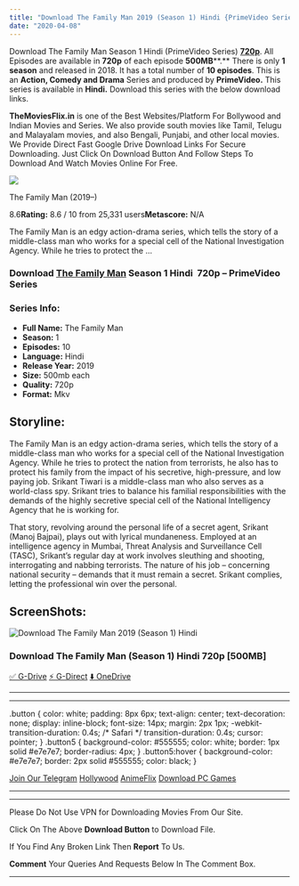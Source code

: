 ```yaml
---
title: "Download The Family Man 2019 (Season 1) Hindi {PrimeVideo Series} All Episodes WeB-DL || 720p [500MB]"
date: "2020-04-08"
---
```


Download The Family Man Season 1 Hindi (PrimeVideo Series) [**720p**](https://1moviesflix.com/720p-movies/). All Episodes are available in **720p** of each episode **500MB****.** There is only **1 season** and released in 2018. It has a total number of **10 episodes**. This is an **Action, Comedy and Drama** Series and produced by **PrimeVideo.** This series is available in **Hindi.** Download this series with the below download links.

**TheMoviesFlix.in** is one of the Best Websites/Platform For Bollywood and Indian Movies and Series. We also provide south movies like Tamil, Telugu and Malayalam movies, and also Bengali, Punjabi, and other local movies. We Provide Direct Fast Google Drive Download Links For Secure Downloading. Just Click On Download Button And Follow Steps To Download And Watch Movies Online For Free.

[![](https://m.media-amazon.com/images/M/MV5BZjZkY2YxYTgtYmVkOC00NTgwLThjY2YtN2Y1ZWFlZmVhOTQ5XkEyXkFqcGdeQXVyMTkxNjUyNQ@@._V1_SX300.jpg)](https://www.imdb.com/title/tt9544034/ "The Family Man")

The Family Man (2019–)

8.6**Rating:** 8.6 / 10 from 25,331 users**Metascore:** N/A

The Family Man is an edgy action-drama series, which tells the story of a middle-class man who works for a special cell of the National Investigation Agency. While he tries to protect the ...

### Download [The Family Man](https://www.imdb.com/title/tt9544034/) Season 1 Hindi  720p – PrimeVideo Series 

### Series Info:

- **Full Name:** The Family Man
- **Season:** 1
- **Episodes:** 10
- **Language:** Hindi
- **Release Year:** 2019
- **Size:** 500mb each
- **Quality:** 720p
- **Format:** Mkv

## Storyline:

The Family Man is an edgy action-drama series, which tells the story of a middle-class man who works for a special cell of the National Investigation Agency. While he tries to protect the nation from terrorists, he also has to protect his family from the impact of his secretive, high-pressure, and low paying job. Srikant Tiwari is a middle-class man who also serves as a world-class spy. Srikant tries to balance his familial responsibilities with the demands of the highly secretive special cell of the National Intelligency Agency that he is working for.

That story, revolving around the personal life of a secret agent, Srikant (Manoj Bajpai), plays out with lyrical mundaneness. Employed at an intelligence agency in Mumbai, Threat Analysis and Surveillance Cell (TASC), Srikant’s regular day at work involves sleuthing and shooting, interrogating and nabbing terrorists. The nature of his job – concerning national security – demands that it must remain a secret. Srikant complies, letting the professional win over the personal.

## ScreenShots:

![Download The Family Man 2019 (Season 1) Hindi](https://i.imgur.com/HZ0XdhK.jpg)

### Download The Family Man (Season 1) Hindi 720p \[500MB\]

[✅ G-Drive](https://1moviesflix.com?a270777880=djhwY2o4YktkSkRXbkM4cWh2bEVmcVUrWUNSUUt0WFNreEJHZ1pVenl3d2drNlVDUjJNOEdkcTRucVR1WThUWlNadkFoTExkU1Bvakg5cTZFNEdCNkJsNnRpMGVGNDBRUC9rQjN6YnBSVGc9) [⚡ G-Direct](https://1moviesflix.com?a270777880=djhwY2o4YktkSkRXbkM4cWh2bEVmcVUrWUNSUUt0WFNreEJHZ1pVenl3d2drNlVDUjJNOEdkcTRucVR1WThUWi9MdEE4ZkdSMGZhek5jeGpzMXRSVkR2Ulp4L3JDMEdlQXpGTVdkRjVNRU09) [⬇️ OneDrive](https://1moviesflix.com?a270777880=djhwY2o4YktkSkRXbkM4cWh2bEVmcVUrWUNSUUt0WFNreEJHZ1pVenl3d2drNlVDUjJNOEdkcTRucVR1WThUWmVhbUFhaElRSTNpMUpBRGRNVno3WENWVi9vQXJOSC9ubTh1Z21HbituYVU9)

* * *

* * *

.button { color: white; padding: 8px 6px; text-align: center; text-decoration: none; display: inline-block; font-size: 14px; margin: 2px 1px; -webkit-transition-duration: 0.4s; /\* Safari \*/ transition-duration: 0.4s; cursor: pointer; } .button5 { background-color: #555555; color: white; border: 1px solid #e7e7e7; border-radius: 4px; } .button5:hover { background-color: #e7e7e7; border: 2px solid #555555; color: black; }

[Join Our Telegram](http://gdrivepro.xyz/join.php) [Hollywood](https://moviesverse.com/) [AnimeFlix](https://animeflix.in/) [Download PC Games](https://gamesflix.net/)  

* * *

* * *

  

Please Do Not Use VPN for Downloading Movies From Our Site.

Click On The Above **Download Button** to Download File.

If You Find Any Broken Link Then **Report** To Us.

**Comment** Your Queries And Requests Below In The Comment Box.

* * *
